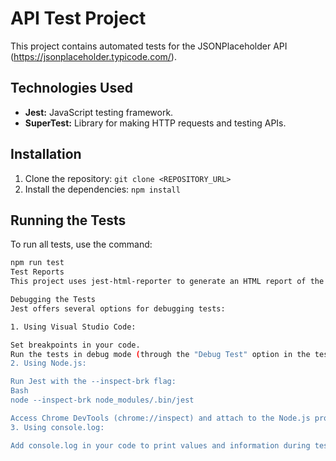 # API Test Project

This project contains automated tests for the JSONPlaceholder API (https://jsonplaceholder.typicode.com/).

## Technologies Used

* **Jest:** JavaScript testing framework.
* **SuperTest:** Library for making HTTP requests and testing APIs.

## Installation

1. Clone the repository: `git clone <REPOSITORY_URL>`
2. Install the dependencies: `npm install`

## Running the Tests

To run all tests, use the command:

```bash
npm run test
Test Reports
This project uses jest-html-reporter to generate an HTML report of the tests. After running the tests, the report will be generated in the relatorio-api.html file.

Debugging the Tests
Jest offers several options for debugging tests:

1. Using Visual Studio Code:

Set breakpoints in your code.
Run the tests in debug mode (through the "Debug Test" option in the test file's context menu or using the VS Code launch configuration).
2. Using Node.js:

Run Jest with the --inspect-brk flag:
Bash
node --inspect-brk node_modules/.bin/jest

Access Chrome DevTools (chrome://inspect) and attach to the Node.js process.
3. Using console.log:

Add console.log in your code to print values and information during test execution.
